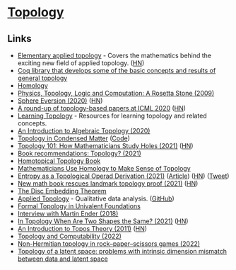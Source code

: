 # [Topology](https://en.wikipedia.org/wiki/Topology)

## Links

- [Elementary applied topology](https://www.math.upenn.edu/~ghrist/notes.html) - Covers the mathematics behind the exciting new field of applied topology. ([HN](https://news.ycombinator.com/item?id=19494562))
- [Coq library that develops some of the basic concepts and results of general topology](https://github.com/coq-community/topology)
- [Homology](https://www.tungsteno.io/post/exp-homology/)
- [Physics, Topology, Logic and Computation: A Rosetta Stone (2009)](http://math.ucr.edu/home/baez/rosetta.pdf)
- [Sphere Eversion (2020)](https://rreusser.github.io/explorations/sphere-eversion/) ([HN](https://news.ycombinator.com/item?id=23722275))
- [A round-up of topology-based papers at ICML 2020](https://bastian.rieck.me/blog/posts/2020/icml_topology_roundup/) ([HN](https://news.ycombinator.com/item?id=24350436))
- [Learning Topology](https://github.com/prathyvsh/learning-topology) - Resources for learning topology and related concepts.
- [An Introduction to Algebraic Topology (2020)](https://www.youtube.com/watch?v=2R4jvKGwKoE)
- [Topology in Condensed Matter](https://topocondmat.org/) ([Code](https://github.com/topocm/topocm_content))
- [Topology 101: How Mathematicians Study Holes (2021)](https://www.quantamagazine.org/topology-101-how-mathematicians-study-holes-20210126/) ([HN](https://news.ycombinator.com/item?id=25928221))
- [Book recommendations: Topology? (2021)](https://www.reddit.com/r/math/comments/mihme1/book_recommendations_topology/)
- [Homotopical Topology Book](https://www.springer.com/gp/book/9783319234878)
- [Mathematicians Use Homology to Make Sense of Topology](https://www.quantamagazine.org/how-mathematicians-use-homology-to-make-sense-of-topology-20210511/)
- [Entropy as a Topological Operad Derivation (2021)](https://arxiv.org/abs/2107.09581) ([Article](https://www.math3ma.com/blog/entropy-algebra-topology)) ([HN](https://news.ycombinator.com/item?id=27917098)) ([Tweet](https://twitter.com/math3ma/status/1417835346792964096))
- [New math book rescues landmark topology proof (2021)](https://www.quantamagazine.org/new-math-book-rescues-landmark-topology-proof-20210909/) ([HN](https://news.ycombinator.com/item?id=28471159))
- [The Disc Embedding Theorem](https://global.oup.com/academic/product/the-disc-embedding-theorem-9780198841319)
- [Applied Topology](http://appliedtopology.org/) - Qualitative data analysis. ([GitHub](https://github.com/appliedtopology))
- [Formal Topology in Univalent Foundations](https://github.com/ayberkt/formal-topology-in-UF)
- [Interview with Martin Ender (2018)](https://esoteric.codes/blog/martin-ender)
- [In Topology When Are Two Shapes the Same? (2021)](https://www.quantamagazine.org/in-topology-when-are-two-shapes-the-same-20210928/) ([HN](https://news.ycombinator.com/item?id=28735883))
- [An Introduction to Topos Theory (2011)](https://www.fuw.edu.pl/~kostecki/ittt.pdf) ([HN](https://news.ycombinator.com/item?id=29366870))
- [Topology and Computability (2022)](https://billwadge.com/2022/01/25/topology-and-computability/)
- [Non-Hermitian topology in rock–paper–scissors games (2022)](https://www.nature.com/articles/s41598-021-04178-8)
- [Topology of a latent space: problems with intrinsic dimension mismatch between data and latent space](https://medium.com/asap-report/topology-of-a-latent-space-few-potential-problems-shown-with-low-dimensional-synthetic-datasets-23e5b1a93ca7)
